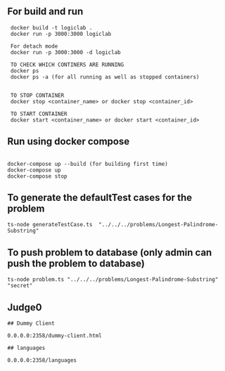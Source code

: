 ## For build and run

```
 docker build -t logiclab .
 docker run -p 3000:3000 logiclab

 For detach mode
 docker run -p 3000:3000 -d logiclab

 TO CHECK WHICH CONTINERS ARE RUNNING
 docker ps
 docker ps -a (for all running as well as stopped containers)


 TO STOP CONTAINER
 docker stop <container_name> or docker stop <container_id>

 TO START CONTAINER
 docker start <container_name> or docker start <container_id>

```

## Run using docker compose

```

docker-compose up --build (for building first time)
docker-compose up
docker-compose stop

```

## To generate the defaultTest cases for the problem

```
ts-node generateTestCase.ts  "../../../problems/Longest-Palindrome-Substring"
```

## To push problem to database (only admin can push the problem to database)

```
ts-node problem.ts "../../../problems/Longest-Palindrome-Substring" "secret"

```

## Judge0

```
## Dummy Client

0.0.0.0:2358/dummy-client.html

## languages

0.0.0.0:2358/languages

```
